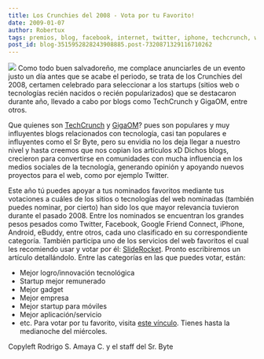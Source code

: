 ```yaml
---
title: Los Crunchies del 2008 - Vota por tu Favorito!
date: 2009-01-07
author: Robertux
tags: premios, blog, facebook, internet, twitter, iphone, techcrunch, web 2.0, evento, gadget, google, android
post_id: blog-3515952828243908885.post-7320871329116710262
---
```


[![](https://1.bp.blogspot.com/_jH77WNrMVRA/SWQx4gusGxI/AAAAAAAAFno/pc5u7kUpMCI/s400/logo_crunchies.png)](https://1.bp.blogspot.com/_jH77WNrMVRA/SWQx4gusGxI/AAAAAAAAFno/pc5u7kUpMCI/s1600-h/logo_crunchies.png)
Como todo buen salvadoreño, me complace anunciarles de un evento justo un día antes que se acabe el periodo, se trata de los Crunchies del 2008, certamen celebrado para seleccionar a los startups (sitios web o tecnologías recién nacidos o recién popularizados) que se destacaron durante año, llevado a cabo por blogs como TechCrunch y GigaOM, entre otros.

Que quienes son [TechCrunch](http://techcrunch.com/) y [GigaOM](http://gigaom.com/)? pues son populares y muy influyentes blogs relacionados con tecnología, casi tan populares e influyentes como el Sr Byte, pero su envidia no los deja llegar a nuestro nivel y hasta creemos que nos copian los artículos xD Dichos blogs, crecieron para convertirse en comunidades con mucha influencia en los medios sociales de la tecnología, generando opinión y apoyando nuevos proyectos para el web, como por ejemplo Twitter.

Este año tú puedes apoyar a tus nominados favoritos mediante tus votaciones a cuáles de los sitios o tecnologías del web nominadas (también puedes nominar, por cierto) han sido los que mayor relevancia tuvieron durante el pasado 2008. Entre los nominados se encuentran los grandes pesos pesados como Twitter, Facebook, Google Friend Connect, iPhone, Android, eBuddy, entre otros, cada uno clasificado en su correspondiente categoría. También participa uno de los servicios del web favoritos el cual les recomiendo usar y votar por él: [SlideRocket](http://www.sliderocket.com/). Pronto escribiremos un artículo detallándolo. Entre las categorías en las que puedes votar, están:

- Mejor logro/innovación tecnológica
- Startup mejor remunerado
- Mejor gadget
- Mejor empresa
- Mejor startup para móviles
- Mejor aplicación/servicio
- etc.
Para votar por tu favorito, visita [este vínculo](http://crunchies2008.techcrunch.com/votes/). Tienes hasta la medianoche del miércoles.

Copyleft Rodrigo S. Amaya C. y el staff del Sr. Byte